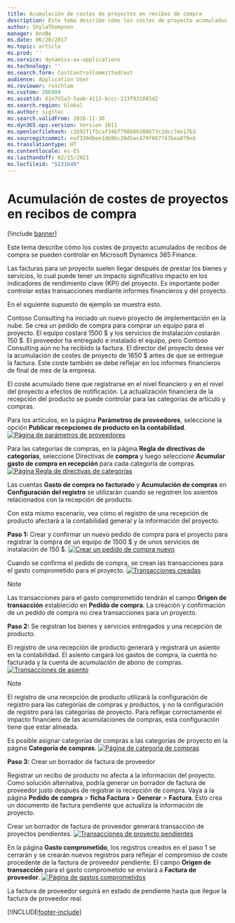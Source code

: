 ```yaml
---
title: Acumulación de costes de proyectos en recibos de compra
description: Este tema describe cómo los costes de proyecto acumulados de recibos de compra se pueden controlar en Microsoft Dynamics 365 Finance.
author: ShylaThompson
manager: AnnBe
ms.date: 06/20/2017
ms.topic: article
ms.prod: ''
ms.service: dynamics-ax-applications
ms.technology: ''
ms.search.form: CostControlCommittedCost
audience: Application User
ms.reviewer: roschlom
ms.custom: 266984
ms.assetid: 61e7d2a3-5aab-4113-bccc-213f932885d2
ms.search.region: Global
ms.author: sigitac
ms.search.validFrom: 2016-11-30
ms.dyn365.ops.version: Version 1611
ms.openlocfilehash: c2b92f1f5caf34bf798b86380b73c2dcc7de17b3
ms.sourcegitcommit: eaf330dbee1db96c20d5ac479f007747bea079eb
ms.translationtype: HT
ms.contentlocale: es-ES
ms.lasthandoff: 02/15/2021
ms.locfileid: "5231649"
---
```

# <a name="project-cost-accrual-on-purchase-receipts"></a>Acumulación de costes de proyectos en recibos de compra

[!include [banner](../includes/banner.md)]

Este tema describe cómo los costes de proyecto acumulados de recibos de compra se pueden controlar en Microsoft Dynamics 365 Finance. 

Las facturas para un proyecto suelen llegar después de prestar los bienes y servicios, lo cual puede tener un impacto significativo impacto en los indicadores de rendimiento clave (KPI) del proyecto. Es importante poder controlar estas transacciones mediante informes financieros y del proyecto.

En el siguiente supuesto de ejemplo se muestra esto. 

Contoso Consulting ha iniciado un nuevo proyecto de implementación en la nube. Se crea un pedido de compra para comprar un equipo para el proyecto. El equipo costará 1500 $ y los servicios de instalación costarán 150 $. El proveedor ha entregado e instalado el equipo, pero Contoso Consulting aún no ha recibido la factura. El director del proyecto desea ver la acumulación de costes de proyecto de 1650 $ antes de que se entregue la factura. Este coste también se debe reflejar en los informes financieros de final de mes de la empresa. 

El coste acumulado tiene que registrarse en el nivel financiero y en el nivel del proyecto a efectos de notificación. La actualización financiera de la recepción del producto se puede controlar para las categorías de artículo y compras. 

Para los artículos, en la página **Parámetros de proveedores**, seleccione la opción **Publicar recepciones de producto en la contabilidad**.
[![Página de parámetros de proveedores](./media/accruals1-1024x409.png)](./media/accruals1.png) 

Para las categorías de compras, en la página **Regla de directivas de categorías**, seleccione Directivas de **compra** y luego seleccione **Acumular gasto de compra en recepción** para cada categoría de compras.
[![Página Regla de directivas de categorías](./media/accruals2-1024x569.png)](./media/accruals2.png) 

Las cuentas **Gasto de compra no facturado** y **Acumulación de compras** en **Configuración del registro** se utilizarán cuando se registren los asientos relacionados con la recepción de producto.

Con esta mismo escenario, vea cómo el registro de una recepción de producto afectará a la contabilidad general y la información del proyecto. 

**Paso 1:** Crear y confirmar un nuevo pedido de compra para el proyecto para registrar la compra de un equipo de 1500 $ y de unos servicios de instalación de 150 $.
[![Crear un pedido de compra nuevo](./media/accruals4-1024x497.png)](./media/accruals4.png) 

Cuando se confirma el pedido de compra, se crean las transacciones para el gasto comprometido para el proyecto. 
[![Transacciones creadas](./media/accruals5-1024x219.png)](./media/accruals5.png) 

> [!NOTE]
> Las transacciones para el gasto comprometido tendrán el campo **Origen de transacción** establecido en **Pedido de compra**. La creación y confirmación de un pedido de compra no crea transacciones para un proyecto. 

**Paso 2:** Se registran los bienes y servicios entregados y una recepción de producto. 

El registro de una recepción de producto generará y registrará un asiento en la contabilidad. El asiento cargará los gastos de compra, la cuenta no facturada y la cuenta de acumulación de abono de compras. 
[![Transacciones de asiento](./media/accruals6-1024x214.png)](./media/accruals6.png)

> [!NOTE]
> El registro de una recepción de producto utilizará la configuración de registro para las categorías de compras y productos, y no la configuración de registro para las categorías de proyecto. Para reflejar correctamente el impacto financiero de las acumulaciones de compras, esta configuración tiene que estar alineada. 

Es posible asignar categorías de compras a las categorías de proyecto en la página **Categoría de compras**.
[![Página de categoría de compras](./media/accruals7-1024x390.png)](./media/accruals7.png)

**Paso 3:** Crear un borrador de factura de proveedor 

Registrar un recibo de producto no afecta a la información del proyecto. Como solución alternativa, podría generar un borrador de factura de proveedor justo después de registrar la recepción de compra. Vaya a la página **Pedido de compra** &gt; **ficha Factura** &gt; **Generar** &gt; **Factura**. Esto crea un documento de factura pendiente que actualiza la información de proyecto. 

Crear un borrador de factura de proveedor generará transacción de proyectos pendientes. 
[![Transacciones de proyecto pendientes](./media/accruals8-1024x225.png)](./media/accruals8.png) 

En la página **Gasto comprometido**, los registros creados en el paso 1 se cerrarán y se crearán nuevos registros para reflejar el compromiso de coste procedente de la factura de proveedor pendiente. El campo **Origen de transacción** para el gasto comprometido se enviará a **Factura de proveedor**.
[![Página de gastos comprometidos](./media/accruals9-1024x200.png)](./media/accruals9.png)

La factura de proveedor seguirá en estado de pendiente hasta que llegue la factura de proveedor real.





[!INCLUDE[footer-include](../../includes/footer-banner.md)]